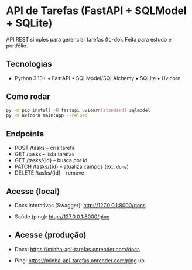 # API de Tarefas (FastAPI + SQLModel + SQLite)

API REST simples para gerenciar tarefas (to-do). Feita para estudo e portfólio.

## Tecnologias
- Python 3.10+ • FastAPI • SQLModel/SQLAlchemy • SQLite • Uvicorn

## Como rodar
~~~bash
py -m pip install -U fastapi uvicorn[standard] sqlmodel
py -m uvicorn main:app --reload
~~~

## Endpoints
- POST /tasks – cria tarefa  
- GET /tasks – lista tarefas  
- GET /tasks/{id} – busca por id  
- PATCH /tasks/{id} – atualiza campos (ex.: `done`)  
- DELETE /tasks/{id} – remove

## Acesse (local)
- Docs interativas (Swagger): http://127.0.0.1:8000/docs  
- Saúde (ping): http://127.0.0.1:8000/ping

- ## Acesse (produção)
- Docs: https://minha-api-tarefas.onrender.com/docs
- Ping: https://minha-api-tarefas.onrender.com/ping
up

